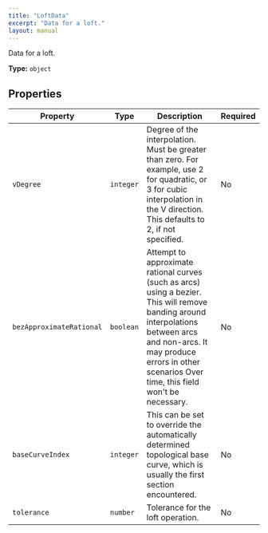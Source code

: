 ```yaml
---
title: "LoftData"
excerpt: "Data for a loft."
layout: manual
---
```


Data for a loft.



**Type:** `object`





## Properties

| Property | Type | Description | Required |
|----------|------|-------------|----------|
| `vDegree` |`integer`| Degree of the interpolation. Must be greater than zero. For example, use 2 for quadratic, or 3 for cubic interpolation in the V direction. This defaults to 2, if not specified. | No |
| `bezApproximateRational` |`boolean`| Attempt to approximate rational curves (such as arcs) using a bezier. This will remove banding around interpolations between arcs and non-arcs.  It may produce errors in other scenarios Over time, this field won&#x27;t be necessary. | No |
| `baseCurveIndex` |`integer`| This can be set to override the automatically determined topological base curve, which is usually the first section encountered. | No |
| `tolerance` |`number`| Tolerance for the loft operation. | No |


